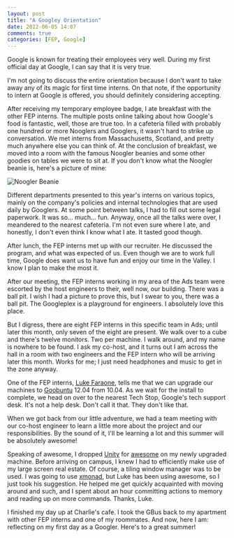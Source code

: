 ```yaml
---
layout: post
title: "A Googley Orientation"
date: 2012-06-05 14:07
comments: true
categories: [FEP, Google]
---
```

Google is known for treating their employees very well. During my first official day at Google, I can say that it is very true.

I'm not going to discuss the entire orientation because I don't want to take away any of its magic for first time interns. On that note, if the opportunity to intern at Google is offered, you should definitely considering accepting.

After receiving my temporary employee badge, I ate breakfast with the other FEP interns. The multiple posts online talking about how Google's food is fantastic, well, those are true too. In a cafeteria filled with probably one hundred or more Nooglers and Googlers, it wasn't hard to strike up conversation. We met interns from Massachusetts, Scotland, and pretty much anywhere else you can think of. At the conclusion of breakfast, we moved into a room with the famous Noogler beanies and some other goodies on tables we were to sit at. If you don't know what the Noogler beanie is, here's a picture of mine:

![Noogler Beanie](http://1.bp.blogspot.com/-dnKQ56gD4nY/T87uDvNfetI/AAAAAAAAAzY/xiRgCKP3ysQ/s400/IMG_20120605_224106.jpg)

Different departments presented to this year's interns on various topics, mainly on the company's policies and internal technologies that are used daily by Googlers. At some point between talks, I had to fill out some legal paperwork. It was so... much... fun. Anyway, once all the talks were over, I meandered to the nearest cafeteria. I'm not even sure where I ate, and honestly, I don't even think I know what I ate. It tasted good though.

After lunch, the FEP interns met up with our recruiter. He discussed the program, and what was expected of us. Even though we are to work full time, Google does want us to have fun and enjoy our time in the Valley. I know I plan to make the most it.

After our meeting, the FEP interns working in my area of the Ads team were escorted by the host engineers to their, well now, our building. There was a ball pit. I wish I had a picture to prove this, but I swear to you, there was a ball pit. The Googleplex is a playground for engineers. I absolutely love this place.

But I digress, there are eight FEP interns in this specific team in Ads; until later this month, only seven of the eight are present. We walk over to a cube and there's twelve monitors. Two per machine. I walk around, and my name is nowhere to be found. I ask my co-host, and it turns out I am across the hall in a room with two engineers and the FEP intern who will be arriving later this month. Works for me; I just need headphones and music to get in the zone anyway.

One of the FEP interns, [Luke Faraone](https://luke.faraone.cc/), tells me that we can upgrade our machines to [Goobuntu](http://en.wikipedia.org/wiki/Goobuntu) 12.04 from 10.04. As we wait for the install to complete, we head on over to the nearest Tech Stop, Google's tech support desk. It's not a help desk. Don't call it that. They don't like that.

When we got back from our little adventure, we had a team meeting with our co-host engineer to learn a little more about the project and our responsibilities. By the sound of it, I'll be learning a lot and this summer will be absolutely awesome!

Speaking of awesome, I dropped [Unity](http://unity.ubuntu.com/) for [awesome](http://awesome.naquadah.org/) on my newly upgraded machine. Before arriving on campus, I knew I had to efficiently make use of my large screen real estate. Of course, a tiling window manager was to be used. I was going to use [xmonad](http://xmonad.org/), but Luke has been using awesome, so I just took his suggestion. He helped me get quickly acquainted with moving around and such, and I spent about an hour committing actions to memory and reading up on more commands. Thanks, Luke.

I finished my day up at Charlie's cafe. I took the GBus back to my apartment with other FEP interns and one of my roommates. And now, here I am: reflecting on my first day as a Googler. Here's to a great summer!
